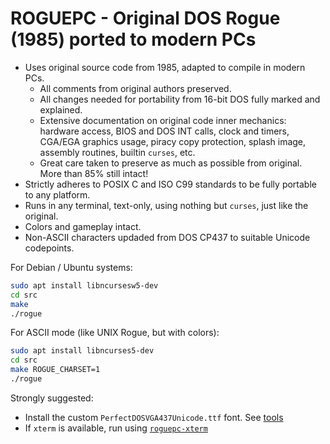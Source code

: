 ROGUEPC - Original DOS Rogue (1985) ported to modern PCs
========================================================

- Uses original source code from 1985, adapted to compile in modern PCs.
    - All comments from original authors preserved.
    - All changes needed for portability from 16-bit DOS fully marked and explained.
    - Extensive documentation on original code inner mechanics:
      hardware access, BIOS and DOS INT calls, clock and timers, CGA/EGA graphics usage,
      piracy copy protection, splash image, assembly routines, builtin `curses`, etc.
    - Great care taken to preserve as much as possible from original. More than 85% still intact!
- Strictly adheres to POSIX C and ISO C99 standards to be fully portable to any platform.
- Runs in any terminal, text-only, using nothing but `curses`, just like the original.
- Colors and gameplay intact.
- Non-ASCII characters updaded from DOS CP437 to suitable Unicode codepoints.

For Debian / Ubuntu systems:
```sh
sudo apt install libncursesw5-dev
cd src
make
./rogue
```

For ASCII mode (like UNIX Rogue, but with colors):
```sh
sudo apt install libncurses5-dev
cd src
make ROGUE_CHARSET=1
./rogue
```

Strongly suggested:
- Install the custom `PerfectDOSVGA437Unicode.ttf` font. See [tools](tree/master/tools)
- If `xterm` is available, run using [`roguepc-xterm`](blob/master/roguepc-xterm)
